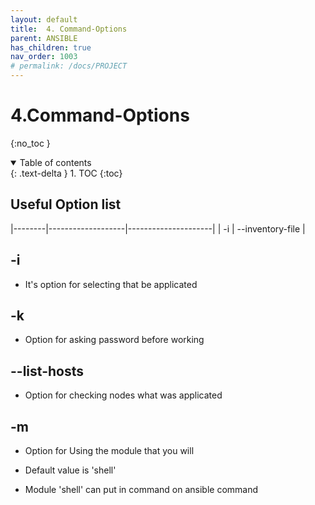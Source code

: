 ```yaml
---
layout: default
title:  4. Command-Options
parent: ANSIBLE
has_children: true
nav_order: 1003
# permalink: /docs/PROJECT
---
```


# 4.Command-Options

{:no_toc }

<details open markdown="block">  
  <summary>
    Table of contents
  </summary>
  {: .text-delta }
1. TOC  
{:toc}
</details>

## Useful Option list

|--------|-------------------|---------------------|
| -i     |  --inventory-file | 

## -i

* It's option for selecting that be applicated

## -k

* Option for asking password before working  

## --list-hosts

* Option for checking nodes what was applicated

## -m  

* Option for Using the module that you will

* Default value is 'shell'

* Module 'shell' can put in command on ansible command

